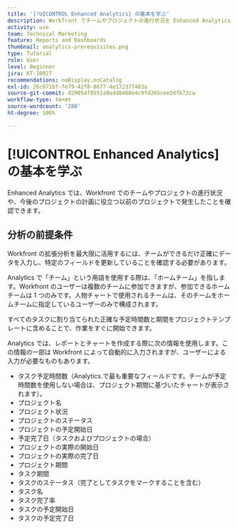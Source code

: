 ```yaml
---
title: '[!UICONTROL Enhanced Analytics] の基本を学ぶ'
description: Workfront でチームやプロジェクトの進行状況を Enhanced Analytics で表示できるようにするために、Workfront で更新するべき最も重要なフィールドについて学びます。
activity: use
team: Technical Marketing
feature: Reports and Dashboards
thumbnail: analytics-prerequisites.png
type: Tutorial
role: User
level: Beginner
jira: KT-10027
recommendations: noDisplay,noCatalog
exl-id: 26c071bf-fe79-42f8-8677-4e172377483a
source-git-commit: d29054f0551a9add8460e4c9fd265cee2dfb72ca
workflow-type: tm+mt
source-wordcount: '280'
ht-degree: 100%

---
```


# [!UICONTROL Enhanced Analytics] の基本を学ぶ

Enhanced Analytics では、Workfront でのチームやプロジェクトの進行状況や、今後のプロジェクトの計画に役立つ以前のプロジェクトで発生したことを確認できます。

## 分析の前提条件

Workfront の拡張分析を最大限に活用するには、チームができるだけ正確にデータを入力し、特定のフィールドを更新していることを確認する必要があります。

Analytics で「チーム」という用語を使用する際は、「ホームチーム」を指します。Workfront のユーザーは複数のチームに参加できますが、参加できるホームチームは 1 つのみです。人物チャートで使用されるチームは、そのチームをホームチームに指定しているユーザーのみで構成されます。

すべてのタスクに割り当てられた正確な予定時間数と期間をプロジェクトテンプレートに含めることで、作業をすぐに開始できます。

 Analytics では、レポートとチャートを作成する際に次の情報を使用します。この情報の一部は Workfront によって自動的に入力されますが、ユーザーによる入力が必要なものもあります。

* タスク予定時間数（Analytics.で最も重要なフィールドです。チームが予定時間数を使用しない場合は、プロジェクト期間に基づいたチャートが表示されます）。
* プロジェクト名
* プロジェクト状況
* プロジェクトのステータス
* プロジェクトの予定開始日
* 予定完了日（タスクおよびプロジェクトの場合）
* プロジェクトの実際の開始日
* プロジェクトの実際の完了日
* プロジェクト期間
* タスク期間
* タスクのステータス（完了としてタスクをマークすることを含む）
* タスク名
* タスク完了率
* タスクの予定開始日
* タスクの予定完了日
